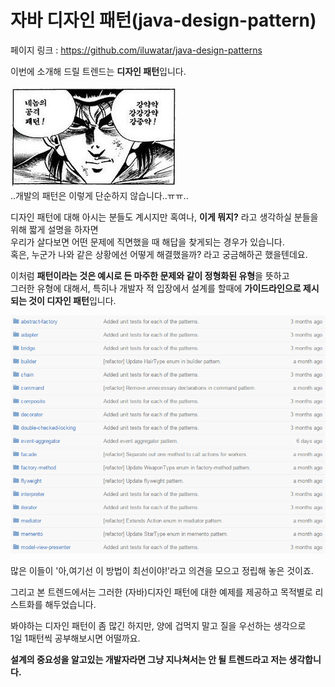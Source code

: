 # 자바 디자인 패턴(java-design-pattern)
 
페이지 링크 : https://github.com/iluwatar/java-design-patterns
 
이번에 소개해 드릴 트렌드는 **디자인 패턴**입니다.  

![이미지](../img/007-22-01.PNG)  
..개발의 패턴은 이렇게 단순하지 않습니다..ㅠㅠ..  

디자인 패턴에 대해 아시는 분들도 계시지만 혹여나, **이게 뭐지?** 라고 생각하실 분들을 위해 짧게 설명을 하자면  
우리가 살다보면 어떤 문제에 직면했을 때 해답을 찾게되는 경우가 있습니다.  
혹은, 누군가 나와 같은 상황에선 어떻게 해결했을까? 라고 궁금해하곤 했을텐데요.  
  
이처럼 **패턴이라는 것은 예시로 든 마주한 문제와 같이 정형화된 유형**을 뜻하고  
그러한 유형에 대해서, 특히나 개발자 적 입장에서 설계를 할때에 **가이드라인으로 제시되는 것이 디자인 패턴**입니다.  

![이미지](../img/007-22-02.PNG)  

많은 이들이 '아,여기선 이 방법이 최선이야!'라고 의견을 모으고 정립해 놓은 것이죠.  
 
그리고 본 트렌드에서는 그러한 (자바)디자인 패턴에 대한 예제를 제공하고 목적별로 리스트화를 해두었습니다.  
  
봐야하는 디자인 패턴이 좀 많긴 하지만, 양에 겁먹지 말고 질을 우선하는 생각으로  
1일 1패턴씩 공부해보시면 어떨까요.  
  
**설계의 중요성을 알고있는 개발자라면 그냥 지나쳐서는 안 될 트렌드라고 저는 생각합니다.**

